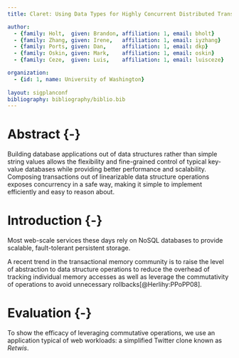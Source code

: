```yaml
---
title: Claret: Using Data Types for Highly Concurrent Distributed Transactions

author:
  - {family: Holt,  given: Brandon, affiliation: 1, email: bholt}
  - {family: Zhang, given: Irene,   affiliation: 1, email: iyzhang}
  - {family: Ports, given: Dan,     affiliation: 1, email: dkp}
  - {family: Oskin, given: Mark,    affiliation: 1, email: oskin}
  - {family: Ceze,  given: Luis,    affiliation: 1, email: luisceze}

organization:
  - {id: 1, name: University of Washington}
  
layout: sigplanconf
bibliography: bibliography/biblio.bib
---
```


# Abstract {-}
Building database applications out of data structures rather than simple string values allows the flexibility and fine-grained control of typical key-value databases while providing better performance and scalability. Composing transactions out of linearizable data structure operations exposes concurrency in a safe way, making it simple to implement efficiently and easy to reason about.

# Introduction {-}
Most web-scale services these days rely on NoSQL databases to provide scalable, fault-tolerant persistent storage.

A recent trend in the transactional memory community is to raise the level of abstraction to data structure operations to reduce the overhead of tracking individual memory accesses as well as leverage the commutativity of operations to avoid unnecessary rollbacks[@Herlihy:PPoPP08].

# Evaluation {-}
To show the efficacy of leveraging commutative operations, we use an application typical of web workloads: a simplified Twitter clone known as *Retwis*.

